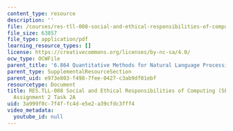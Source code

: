```yaml
---
content_type: resource
description: ''
file: /courses/res-tll-008-social-and-ethical-responsibilities-of-computing-serc/3a999f0c7f4ffc4de5e2a39cfdc3fff4_MITRES-TLL008F21-6864pt2a.pdf
file_size: 63857
file_type: application/pdf
learning_resource_types: []
license: https://creativecommons.org/licenses/by-nc-sa/4.0/
ocw_type: OCWFile
parent_title: '6.864 Quantitative Methods for Natural Language Processing '
parent_type: SupplementalResourceSection
parent_uid: e973e803-f498-7fee-0427-c3ab9df01ebf
resourcetype: Document
title: RES.TLL-008 Social and Ethical Responsibilities of Computing (SERC), 6.864
  Assignment 2 Task 2A
uid: 3a999f0c-7f4f-fc4d-e5e2-a39cfdc3fff4
video_metadata:
  youtube_id: null
---
```

